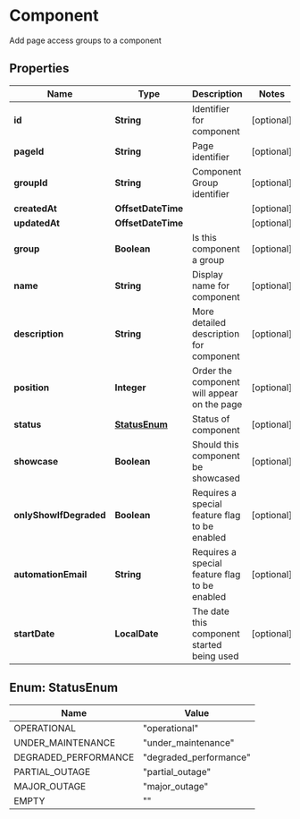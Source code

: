 

# Component

Add page access groups to a component

## Properties

Name | Type | Description | Notes
------------ | ------------- | ------------- | -------------
**id** | **String** | Identifier for component |  [optional]
**pageId** | **String** | Page identifier |  [optional]
**groupId** | **String** | Component Group identifier |  [optional]
**createdAt** | **OffsetDateTime** |  |  [optional]
**updatedAt** | **OffsetDateTime** |  |  [optional]
**group** | **Boolean** | Is this component a group |  [optional]
**name** | **String** | Display name for component |  [optional]
**description** | **String** | More detailed description for component |  [optional]
**position** | **Integer** | Order the component will appear on the page |  [optional]
**status** | [**StatusEnum**](#StatusEnum) | Status of component |  [optional]
**showcase** | **Boolean** | Should this component be showcased |  [optional]
**onlyShowIfDegraded** | **Boolean** | Requires a special feature flag to be enabled |  [optional]
**automationEmail** | **String** | Requires a special feature flag to be enabled |  [optional]
**startDate** | **LocalDate** | The date this component started being used |  [optional]



## Enum: StatusEnum

Name | Value
---- | -----
OPERATIONAL | &quot;operational&quot;
UNDER_MAINTENANCE | &quot;under_maintenance&quot;
DEGRADED_PERFORMANCE | &quot;degraded_performance&quot;
PARTIAL_OUTAGE | &quot;partial_outage&quot;
MAJOR_OUTAGE | &quot;major_outage&quot;
EMPTY | &quot;&quot;



